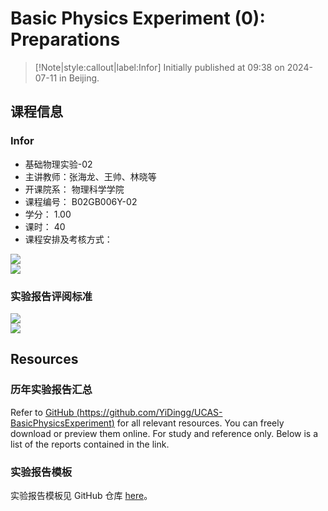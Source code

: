 # Basic Physics Experiment (0): Preparations

> [!Note|style:callout|label:Infor]
Initially published at 09:38 on 2024-07-11 in Beijing.


## 课程信息

### Infor

- 基础物理实验-02
- 主讲教师：张海龙、王帅、林晓等
- 开课院系：	物理科学学院
- 课程编号：	B02GB006Y-02
- 学分：	1.00
- 课时：	40
- 课程安排及考核方式：
<div class="center"><img src="https://imagebank-0.oss-cn-beijing.aliyuncs.com/VS-PicGo/2024-08-23-16-55-08_BPE(0)-Preparations.jpg"/></div>
<div class="center"><img src="https://imagebank-0.oss-cn-beijing.aliyuncs.com/VS-PicGo/2024-08-27-15-15-08_BPE(0)-Preparations.jpg"/></div>


<!-- <div class="center"><img src="https://imagebank-0.oss-cn-beijing.aliyuncs.com/VS-PicGo/2024-08-23-16-52-59_BPE(0)-Preparations.jpg"/></div> -->

### 实验报告评阅标准


<div class="center"><img src="https://imagebank-0.oss-cn-beijing.aliyuncs.com/VS-PicGo/2024-10-22-18-43-32_BasicPhysicsExperiment.jpg"/></div>
<div class="center"><img src="https://imagebank-0.oss-cn-beijing.aliyuncs.com/VS-PicGo/2024-10-22-18-42-50_BasicPhysicsExperiment.jpg"/></div>

## Resources

### 历年实验报告汇总

Refer to [GitHub (https://github.com/YiDingg/UCAS-BasicPhysicsExperiment)](https://github.com/YiDingg/UCAS-BasicPhysicsExperiment) for all relevant resources.
You can freely download or preview them online. For study and reference only. Below is a list of the reports contained in the link.


### 实验报告模板

实验报告模板见 GitHub 仓库 [here](https://github.com/YiDingg/LatexNotes/tree/main/Templates/%5BBPE%5DTemplate)。


<!-- - 物理实验讲义与相关资料：
  - [国科大在线](https://mooc.mooc.ucas.edu.cn/mooc2-ans/mooc2-ans/mycourse/stu?courseid=350140000011235&clazzid=350140000015441&cpi=350140000168546&enc=8b6aff5e5d9ab66828e442920e02decc&t=1725423560960&pageHeader=3&v=0)
- 辅导资料：
  - [物理实验基础.pdf](https://www.writebug.com/static/uploads/2024/8/26/b42b3ac87db6c5f377d3cd92d73f44fc.pdf)
  - [数据分析讲义.pdf](https://www.writebug.com/static/uploads/2024/8/26/e172607a4f225c03c32d06404fdc30d3.pdf)
 -->
